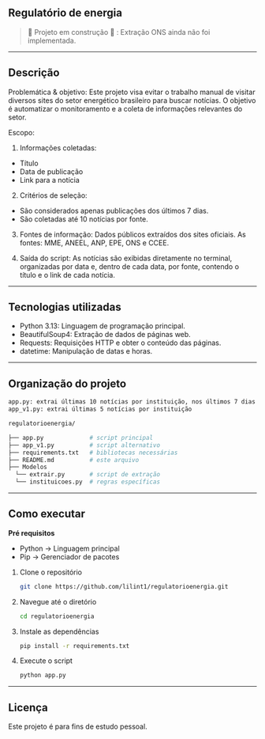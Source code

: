 ## Regulatório de energia
> :construction: Projeto em construção :construction: : Extração ONS ainda não foi implementada.
---
## Descrição 

Problemática & objetivo: Este projeto visa evitar o trabalho manual de visitar diversos sites do setor energético brasileiro para buscar notícias. O objetivo é automatizar o monitoramento e a coleta de informações relevantes do setor. 

Escopo:
1. Informações coletadas: 
- Título
- Data de publicação
- Link para a notícia 
2. Critérios de seleção:
-  São considerados apenas publicações dos últimos 7 dias.
-  São coletadas até 10 notícias por fonte.
3. Fontes de informação:
   Dados públicos extraídos dos sites oficiais. As fontes: MME, ANEEL, ANP, EPE, ONS e CCEE.
   
4. Saída do script: As notícias são exibidas diretamente no terminal, organizadas por data e, dentro de cada data, por fonte, contendo o título e o link de cada notícia.
---
## Tecnologias utilizadas

* Python 3.13: Linguagem de programação principal.
* BeautifulSoup4: Extração de dados de páginas web.
* Requests: Requisições HTTP e obter o conteúdo das páginas.
* datetime: Manipulação de datas e horas.
---

## Organização do projeto
```sh
app.py: extrai últimas 10 notícias por instituição, nos últimos 7 dias
app_v1.py: extrai últimas 5 notícias por instituição

regulatorioenergia/

├── app.py             # script principal
├── app_v1.py          # script alternativo 
├── requirements.txt   # bibliotecas necessárias
├── README.md          # este arquivo
├── Modelos
  └── extrair.py       # script de extração
  └── instituicoes.py  # regras específicas
```
---

## Como executar

**Pré requisitos**
  - Python -> Linguagem principal
  - Pip -> Gerenciador de pacotes
    
1. Clone o repositório
   ```sh
   git clone https://github.com/lilint1/regulatorioenergia.git
   ```
2. Navegue até o diretório
    ```sh
   cd regulatorioenergia
   ```
3. Instale as dependências
   ```sh
   pip install -r requirements.txt
   ```
4. Execute o script
   ```sh
   python app.py
   ```
---

## Licença

Este projeto é para fins de estudo pessoal.
